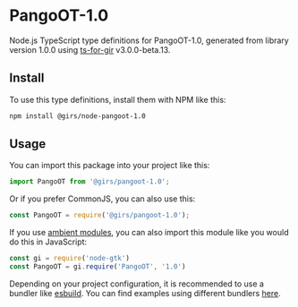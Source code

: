 
# PangoOT-1.0

Node.js TypeScript type definitions for PangoOT-1.0, generated from library version 1.0.0 using [ts-for-gir](https://github.com/gjsify/ts-for-gjs) v3.0.0-beta.13.

## Install

To use this type definitions, install them with NPM like this:
```bash
npm install @girs/node-pangoot-1.0
```

## Usage

You can import this package into your project like this:
```ts
import PangoOT from '@girs/pangoot-1.0';
```

Or if you prefer CommonJS, you can also use this:
```ts
const PangoOT = require('@girs/pangoot-1.0');
```

If you use [ambient modules](https://github.com/gjsify/ts-for-gir/tree/main/packages/cli#ambient-modules), you can also import this module like you would do this in JavaScript:

```ts
const gi = require('node-gtk')
const PangoOT = gi.require('PangoOT', '1.0')
```

Depending on your project configuration, it is recommended to use a bundler like [esbuild](https://esbuild.github.io/). You can find examples using different bundlers [here](https://github.com/gjsify/ts-for-gir/tree/main/examples).